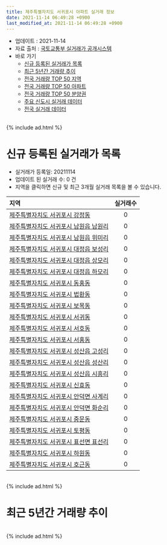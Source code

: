 ```yaml
---
title: 제주특별자치도 서귀포시 아파트 실거래 정보
date: 2021-11-14 06:49:28 +0900
last_modified_at: 2021-11-14 06:49:28 +0900
---
```


* 업데이트 : 2021-11-14
* 자료 출처 : [국토교통부 실거래가 공개시스템](http://rt.molit.go.kr)
* 바로 가기
    * [신규 등록된 실거래가 목록](#신규-등록된-실거래가-목록)
    * [최근 5년간 거래량 추이](#최근-5년간-거래량-추이)
    * [전국 거래량 TOP 50 지역](https://inasie.github.io/apt-trade-info/최근-3개월-전국에서-가장-거래가-많이-발생한-지역)
    * [전국 거래량 TOP 50 아파트](https://inasie.github.io/apt-trade-info/최근-3개월-전국에서-가장-거래가-많이-발생한-아파트)
    * [전국 거래량 TOP 50 분양권](https://inasie.github.io/apt-trade-info/최근-3개월-전국에서-가장-거래가-많이-발생한-분양권)
    * [주요 신도시 실거래 데이터](https://inasie.github.io/apt-trade-info/주요-신도시)
    * [전국 실거래 데이터](https://inasie.github.io/apt-trade-info/전국)

<br>
{% include ad.html %}
<br>

# 신규 등록된 실거래가 목록
* 실거래가 등록일: 20211114
* 업데이트 된 실거래 수: 0 건
* 지역을 클릭하면 신규 및 최근 3개월 실거래 목록을 볼 수 있습니다.


|지역|실거래수|
|:---|:---:|
|[제주특별자치도 서귀포시 강정동](https://inasie.github.io/apt-trade-info/제주특별자치도-서귀포시-강정동)|0|
|[제주특별자치도 서귀포시 남원읍 남원리](https://inasie.github.io/apt-trade-info/제주특별자치도-서귀포시-남원읍-남원리)|0|
|[제주특별자치도 서귀포시 남원읍 위미리](https://inasie.github.io/apt-trade-info/제주특별자치도-서귀포시-남원읍-위미리)|0|
|[제주특별자치도 서귀포시 대정읍 보성리](https://inasie.github.io/apt-trade-info/제주특별자치도-서귀포시-대정읍-보성리)|0|
|[제주특별자치도 서귀포시 대정읍 상모리](https://inasie.github.io/apt-trade-info/제주특별자치도-서귀포시-대정읍-상모리)|0|
|[제주특별자치도 서귀포시 대정읍 하모리](https://inasie.github.io/apt-trade-info/제주특별자치도-서귀포시-대정읍-하모리)|0|
|[제주특별자치도 서귀포시 동홍동](https://inasie.github.io/apt-trade-info/제주특별자치도-서귀포시-동홍동)|0|
|[제주특별자치도 서귀포시 법환동](https://inasie.github.io/apt-trade-info/제주특별자치도-서귀포시-법환동)|0|
|[제주특별자치도 서귀포시 보목동](https://inasie.github.io/apt-trade-info/제주특별자치도-서귀포시-보목동)|0|
|[제주특별자치도 서귀포시 서귀동](https://inasie.github.io/apt-trade-info/제주특별자치도-서귀포시-서귀동)|0|
|[제주특별자치도 서귀포시 서호동](https://inasie.github.io/apt-trade-info/제주특별자치도-서귀포시-서호동)|0|
|[제주특별자치도 서귀포시 서홍동](https://inasie.github.io/apt-trade-info/제주특별자치도-서귀포시-서홍동)|0|
|[제주특별자치도 서귀포시 성산읍 고성리](https://inasie.github.io/apt-trade-info/제주특별자치도-서귀포시-성산읍-고성리)|0|
|[제주특별자치도 서귀포시 성산읍 성산리](https://inasie.github.io/apt-trade-info/제주특별자치도-서귀포시-성산읍-성산리)|0|
|[제주특별자치도 서귀포시 성산읍 시흥리](https://inasie.github.io/apt-trade-info/제주특별자치도-서귀포시-성산읍-시흥리)|0|
|[제주특별자치도 서귀포시 신효동](https://inasie.github.io/apt-trade-info/제주특별자치도-서귀포시-신효동)|0|
|[제주특별자치도 서귀포시 안덕면 사계리](https://inasie.github.io/apt-trade-info/제주특별자치도-서귀포시-안덕면-사계리)|0|
|[제주특별자치도 서귀포시 안덕면 화순리](https://inasie.github.io/apt-trade-info/제주특별자치도-서귀포시-안덕면-화순리)|0|
|[제주특별자치도 서귀포시 중문동](https://inasie.github.io/apt-trade-info/제주특별자치도-서귀포시-중문동)|0|
|[제주특별자치도 서귀포시 토평동](https://inasie.github.io/apt-trade-info/제주특별자치도-서귀포시-토평동)|0|
|[제주특별자치도 서귀포시 표선면 표선리](https://inasie.github.io/apt-trade-info/제주특별자치도-서귀포시-표선면-표선리)|0|
|[제주특별자치도 서귀포시 하원동](https://inasie.github.io/apt-trade-info/제주특별자치도-서귀포시-하원동)|0|
|[제주특별자치도 서귀포시 호근동](https://inasie.github.io/apt-trade-info/제주특별자치도-서귀포시-호근동)|0|


<br>
{% include ad.html %}
<br>

# 최근 5년간 거래량 추이


<div style="width:100%;">
    <canvas id="deal_progress" height="200"></canvas>
</div>

<script>
new Chart(document.getElementById("deal_progress"), {
    type: 'line',
    data: {
        labels: ['201611','201612','201701','201702','201703','201704','201705','201706','201707','201708','201709','201710','201711','201712','201801','201802','201803','201804','201805','201806','201807','201808','201809','201810','201811','201812','201901','201902','201903','201904','201905','201906','201907','201908','201909','201910','201911','201912','202001','202002','202003','202004','202005','202006','202007','202008','202009','202010','202011','202012','202101','202102','202103','202104','202105','202106','202107','202108','202109','202110','202111'],
        datasets: [{
            label: '매매',
            pointRadius: 1,
            data: [75, 62, 70, 50, 45, 61, 54, 60, 59, 52, 63, 59, 69, 60, 57, 67, 72, 75, 70, 56, 57, 49, 38, 64, 63, 92, 68, 40, 52, 55, 39, 52, 41, 42, 45, 49, 51, 54, 70, 80, 52, 50, 59, 130, 78, 46, 50, 86, 155, 176, 123, 113, 123, 360, 241, 132, 154, 117, 98, 112, 24],
            borderColor: "rgba(255, 201, 14, 1)",
            backgroundColor: "rgba(255, 201, 14, 0.5)",
            fill: false,
            lineTension: 0
        },{
            label: '전월세',
            pointRadius: 1,
            data: [30, 40, 86, 99, 59, 116, 86, 59, 35, 37, 43, 36, 31, 41, 55, 46, 84, 73, 59, 52, 45, 55, 40, 34, 47, 59, 88, 61, 128, 113, 86, 63, 54, 35, 52, 67, 57, 72, 55, 143, 121, 72, 48, 42, 44, 36, 30, 56, 70, 102, 84, 73, 91, 181, 130, 155, 99, 119, 75, 78, 15],
            borderColor: "rgba(0, 141, 185, 1)",
            backgroundColor: "rgba(0, 141, 185, 0.5)",
            fill: false,
            lineTension: 0
        }
        ]
    },
    options: {
        responsive: true,
        title: {
            display: false
        },
        tooltips: {
            mode: 'index',
            intersect: false
        },
        hover: {
            mode: 'nearest',
            intersect: true
        },
        scales: {
            xAxes: [{
                display: true,
                scaleLabel: {
                    display: true,
                    labelString: '년/월'
                }
            }],
            yAxes: [{
                display: true,
                ticks: {
                    suggestedMin: 0,
                },
                scaleLabel: {
                    display: true,
                    labelString: '실거래 수'
                }
            }]
        }
    }
});

</script>


<br>
{% include ad.html %}
<br>

